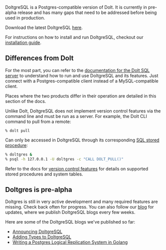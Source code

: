DoltgreSQL is a Postgres-compatible version of Dolt. It is currently in pre-alpha release and has
many gaps that need to be addressed before being used in production.

Download the latest DoltgreSQL
[here](https://github.com/dolthub/doltgresql/releases/latest).

For instructions on how to install and run DoltgreSQL, checkout our [installation
guide](./installation.md).

## Differences from Dolt

For the most part, you can refer to the [documentation for the Dolt SQL
server](../../reference/sql/server/README.md) to understand how to run and use DoltgreSQL and its
features. Just connect with a Postgres-compatible client instead of a MySQL-compatible client.

Places where the two products differ in their operation are detailed in this section of the docs.

Unlike Dolt, DoltgreSQL does not implement version control features via the command line and must be
run as a server. For example, the Dolt CLI command to pull from a remote:

```
% dolt pull
```

Can only be accessed in DoltgreSQL through its corresponding [SQL stored
procedure](../../reference/sql/version-control/dolt-sql-procedures.md):

```bash
% doltgres &
% psql -h 127.0.0.1 -U doltgres -c "CALL DOLT_PULL()"
```

Refer to the docs for [version control features](../../reference/sql/version-control/README.md) for
details on supported stored procedures and system tables.

## Doltgres is pre-alpha
 
Doltgres is still in very active development and many required features are missing. Check back
often for progress. You can also follow our [blog](https://www.dolthub.com/blog/) for updates, where
we publish DoltgreSQL blogs every few weeks.

Here are some of the DoltgreSQL blogs we've published so far:

- [Announcing DoltgreSQL](https://www.dolthub.com/blog/2023-11-01-announcing-doltgresql/)
- [Adding Types to DoltgreSQL](https://www.dolthub.com/blog/2024-02-14-adding-types-to-doltgresql/)
- [Writing a Postgres Logical Replication System in
  Golang](https://www.dolthub.com/blog/2024-03-08-postgres-logical-replication/)
